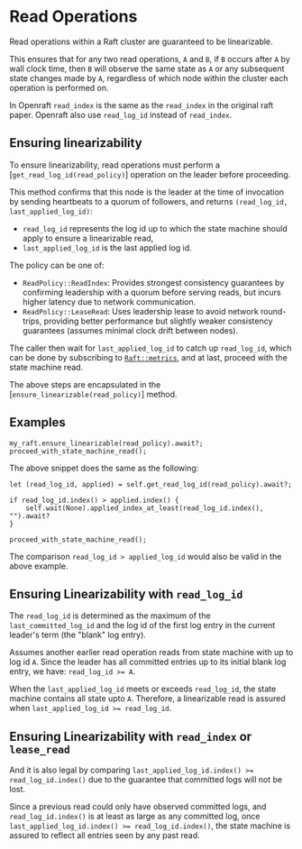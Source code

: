 # Read Operations

Read operations within a Raft cluster are guaranteed to be linearizable.

This ensures that for any two read operations,
`A` and `B`, if `B` occurs after `A` by wall clock time,
then `B` will observe the same state as `A` or any subsequent state changes made by `A`,
regardless of which node within the cluster each operation is performed on.

In Openraft `read_index` is the same as the `read_index` in the original raft paper.
Openraft also use `read_log_id` instead of `read_index`.

## Ensuring linearizability

To ensure linearizability, read operations must perform a [`get_read_log_id(read_policy)`] operation on the leader before proceeding.

This method confirms that this node is the leader at the time of invocation by sending heartbeats to a quorum of followers, and returns `(read_log_id, last_applied_log_id)`:
- `read_log_id` represents the log id up to which the state machine should apply to ensure a
  linearizable read,
- `last_applied_log_id` is the last applied log id.

The policy can be one of:
- `ReadPolicy::ReadIndex`: Provides strongest consistency guarantees by confirming
  leadership with a quorum before serving reads, but incurs higher latency due to network
  communication.
- `ReadPolicy::LeaseRead`: Uses leadership lease to avoid network round-trips, providing
  better performance but slightly weaker consistency guarantees (assumes minimal clock drift
  between nodes).

The caller then wait for `last_applied_log_id` to catch up `read_log_id`, which can be done by subscribing to [`Raft::metrics`],
and at last, proceed with the state machine read.

The above steps are encapsulated in the [`ensure_linearizable(read_policy)`] method.

## Examples

```ignore
my_raft.ensure_linearizable(read_policy).await?;
proceed_with_state_machine_read();
```

The above snippet does the same as the following:

```ignore
let (read_log_id, applied) = self.get_read_log_id(read_policy).await?;

if read_log_id.index() > applied.index() {
    self.wait(None).applied_index_at_least(read_log_id.index(), "").await?
}

proceed_with_state_machine_read();
```

The comparison `read_log_id > applied_log_id` would also be valid in the above example.


## Ensuring Linearizability with `read_log_id`

The `read_log_id` is determined as the maximum of the `last_committed_log_id` and the
log id of the first log entry in the current leader's term (the "blank" log entry).

Assumes another earlier read operation reads from state machine with up to log id `A`.
Since the leader has all committed entries up to its initial blank log entry,
we have: `read_log_id >= A`.

When the `last_applied_log_id` meets or exceeds `read_log_id`,
the state machine contains all state upto `A`. Therefore, a linearizable read is assured
when `last_applied_log_id >= read_log_id`.


## Ensuring Linearizability with `read_index` or `lease_read`

And it is also legal by comparing `last_applied_log_id.index() >= read_log_id.index()`
due to the guarantee that committed logs will not be lost.

Since a previous read could only have observed committed logs, and `read_log_id.index()` is
at least as large as any committed log, once `last_applied_log_id.index() >= read_log_id.index()`, the state machine is assured to reflect all entries seen by any past read.


[`ensure_linearizable()`]: crate::Raft::ensure_linearizable
[`get_read_log_id()`]: crate::Raft::get_read_log_id
[`Raft::metrics`]: crate::Raft::metrics
